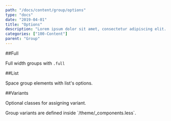 ```yaml
---
path: "/docs/content/group/options"
type: "docs"
date: "2019-04-01"
title: "Options"
description: "Lorem ipsum dolor sit amet, consectetur adipiscing elit. Nunc tempus laoreet leo sit amet iaculis."
categories: ["100-Content"]
parent: "Group"
---
```


##Full

Full width groups with `.full`

<demo>
  <demovanilla src="demos/docs/content/group/options-full-line" name="line">
  </demovanilla>
  <demovanilla src="demos/docs/content/group/options-full-stack" name="stack">
  </demovanilla>
</demo>

##List

Space group elements with list's options.

<demo>
  <demovanilla src="demos/docs/content/group/options-list-line" name="line">
  </demovanilla>
  <demovanilla src="demos/docs/content/group/options-list-stack" name="stack">
  </demovanilla>
</demo>

##Variants

Optional classes for assigning variant.

<div class="alert">
  <div class="alert_content">
    Group variants are defined inside `/theme/_components.less`.
  </div>
</div>

<demo>
  <demovanilla src="demos/docs/content/group/options-variant-line" name="line">
  </demovanilla>
  <demovanilla src="demos/docs/content/group/options-variant-stack" name="stack">
  </demovanilla>
</demo>
